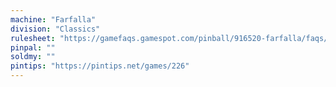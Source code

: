 ```yaml
---
machine: "Farfalla"
division: "Classics"
rulesheet: "https://gamefaqs.gamespot.com/pinball/916520-farfalla/faqs/1443"
pinpal: ""
soldmy: ""
pintips: "https://pintips.net/games/226"
---
```

